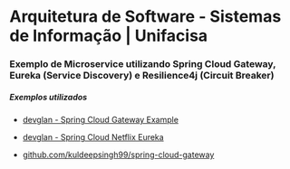 # Arquitetura de Software - Sistemas de Informação | Unifacisa

### Exemplo de Microservice utilizando Spring Cloud Gateway, Eureka (Service Discovery)  e Resilience4j (Circuit Breaker)

##### Exemplos utilizados

* [devglan - Spring Cloud Gateway Example](https://www.devglan.com/spring-cloud/spring-cloud-gateway-example)

* [devglan - Spring Cloud Netflix Eureka](https://www.devglan.com/spring-cloud/spring-cloud-netflix-eureka)

* [github.com/kuldeepsingh99/spring-cloud-gateway](https://github.com/kuldeepsingh99/spring-cloud-gateway)

  

